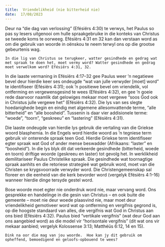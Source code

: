 ```yaml
---
title:  Vriendelikheid (nie bitterheid nie)
date:  17/08/2023
---
```


Deur na “die dag van verlossing” (Efésiërs 4:30) te verwys, het Paulus so pas sy lesers uitgenooi om hulle spraakgebruike in die konteks van Christus se tweede koms te oorweeg. Efésiërs 4:31 en 32 kan dan verstaan word as om die gebruik van woorde in oënskou te neem terwyl ons op die grootse gebeurtenis wag.

`In die lig van Christus se terugkeer, watter gesindhede en gedrag wat met spraak te doen het, moet vermy word? Watter gesindhede en gedrag moet verwelkom word? Efésiërs 4:31, 32.`

In die laaste vermaning in Efésiërs 4:17–32 gee Paulus weer ’n negatiewe bevel deur hierdie keer ses ondeugde “wat van julle verwyder [moet] word” te identifiseer (Efésiërs 4:31); ook ’n positiewe bevel om vriendelik, vol ontferming en vergewensgesind te wees (Efésiërs 4:32), en gee ’n goeie rede daarvoor naamlik dat gelowiges mekaar moet vergewe “soos God ook in Christus julle vergewe het” (Efésiërs 4:32). Die lys van ses slegte hoedanighede begin en eindig met algemene allesomvattende terme, “alle bitterheid” en “alle boosheid”. Tussenin is daar vier addisionele terme: “woede”, “toorn”, “geskreeu” en “lastering” (Efésiërs 4:31).

Die laaste ondeugde van hierdie lys gebruik die vertaling van die Griekse woord blasphemia. In die Engels word hierdie woord as ’n tegniese term gebruik vir onterende spraak teen God. Hierdie Griekse term identifiseer egter spraak wat God of ander mense beswadder (Afrikaans: “laster” en “boosheid”). In die lys blyk dit dat verkeerde gesindhede (bitterheid, woede en toorn) driftige woorde (geskreeu en laster) tot gevolg het. In werklikheid demilitariseer Paulus Christelike spraak. Die gesindhede wat toornagtige spraak aanhits en die retoriese strategieë wat gebruik word, moet van die Christen se krygsvoorrade verwyder word. Die Christengemeenskap sal floreer en die eenheid van die kerk bevorder word (vergelyk Efésiërs 4:1–16) wanneer hierdie dinge tersyde gestel word.

Bose woorde moet egter nie onderdruk word nie, maar vervang word. Ons gesprekke en handelinge in die gesin van Christus – en ook buite die gemeente – moet nie deur woede plaasvind nie, maar moet deur vriendelikheid gemotiveer word wat op ontferming en vergifnis gegrond is, op die hoogste standaard van alles, die vergifnis wat God in Christus aan ons bied (Efésiërs 4:32). Paulus bied “vertikale vergifnis” (wat deur God aan ons aangebied word) as die model vir “horisontale vergifnis” (dit wat ons vir mekaar aanbied; vergelyk Kolossense 3:13;  Matthéüs 6:12, 14 en 15).

`Dink na oor die mag van jou woorde.  Hoe kan jy dit gebruik om opheffend, bemoedigend en geloofs-opbouend te wees?`